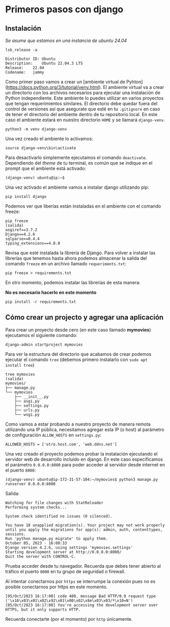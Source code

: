 # Primeros pasos con django

## Instalación

*Se asume que estamos en una instancia de ubuntu 24.04*

```
lsb_release -a

Distributor ID:	Ubuntu
Description:	Ubuntu 22.04.3 LTS
Release:	22.04
Codename:	jammy
```

Como primer paso vamos a crear un [ambiente virtual de Pyhton] (https://docs.python.org/3/tutorial/venv.html).
El ambiente virtual va a crear un directorio con los archivos necesarios para ejecutar 
una instalación de Python independiente. Este ambiente lo puedes utilizar en varios proyectos 
que tengan requerimientos similares. El directorio debe quedar fuera del control de versiones así
que asegurate que esté en tu `.gitignore` en caso de tener el directorio del ambiente dentro de 
tu repositorio local. En este caso el ambiente estará en nuestro directorio `HOME` y se llamará `django-venv`.

```
python3 -m venv django-venv
```

Una vez creado el ambiente lo activamos:

```
source django-venv\bin\activate  
```

Para desactivarlo simplemente ejecutamos el comando `deactivate`. Dependiendo del 
*theme* de tu terminal, es común que se indique en el prompt que el ambiente está activado:

```
(django-venv) ubuntu@ip:~$
```

Una vez activado el ambiente vamos a instalar django utilizando pip:
```
pip install django
```

Podemos ver que liberías están instaladas en el ambiente con el comando freeze:
```
pip freeze
(salida)
asgiref==3.7.2
Django==4.2.6 
sqlparse==0.4.4
typing_extensions==4.8.0
```

Revisa que esté instalada la librería de Django.
Para volver a instalar las librerías que tenemos hasta ahora podemos almacenar la
salida del comando `freeze` en un archivo llamado `requeriments.txt`:
```
pip freeze > requirements.txt
```
En otro momento, podemos instalar las librerías de esta manera:

**No es necesario hacerlo en este momento** 
```
pip install -r requirements.txt
```

## Cómo crear un projecto y agregar una aplicación
Para crear un proyecto desde cero (en este caso llamado **mymovies**)
ejecutamos el siguiente comando:
```
django-admin startproject mymovies
```

Para ver la estructura del directorio que acabamos de crear podemos ejecutar el
comando `tree` (debemos primero instalarlo con `sudo apt install tree`) 
```
tree mymovies
(salida)
mymovies/
├── manage.py
└── mymovies
    ├── __init__.py
    ├── asgi.py
    ├── settings.py
    ├── urls.py
    └── wsgi.py
```

Como vamos a estar probando a nuestro proyecto de manera remota utilizando 
una IP pública, necesitamos agregar esta IP (o host) al parámetro de configuración `ALLOW_HOSTS` 
en `settings.py`:

```
ALLOWED_HOSTS = ['otro.host.com', 'web.ddns.net']
```

Una vez creado el proyecto podemos probar la instalación ejecutando el 
servidor web de desarrollo incluido en django. En este caso especificamos 
el parámetro `0.0.0.0:8000` para poder acceder al servidor desde internet en el 
puerto `8000`:

```
(django-venv) ubuntu@ip-172-31-57-104:~/mymovies$ python3 manage.py runserver 0.0.0.0:8000
```

Salida:

```
Watching for file changes with StatReloader
Performing system checks...

System check identified no issues (0 silenced).

You have 18 unapplied migration(s). Your project may not work properly until you apply the migrations for app(s): admin, auth, contenttypes, sessions.
Run 'python manage.py migrate' to apply them.
October 05, 2023 - 16:08:33
Django version 4.2.6, using settings 'mymovies.settings'
Starting development server at http://0.0.0.0:8000/
Quit the server with CONTROL-C.
```

Prueba acceder desde tu navegador. Recuerda que debes tener abierto al tráfico el puerto `8000` en tu grupo de seguridad o firewall.

Al intentar conectarnos por `https` se interrumpe la conexión pues no es posible conectarnos por https en este momento.

```
[05/Oct/2023 16:17:00] code 400, message Bad HTTP/0.9 request type ('\x16\x03\x01\x02\x92\x01\x00\x02\x8e\x03\x03/º\x10=N')
[05/Oct/2023 16:17:00] You're accessing the development server over HTTPS, but it only supports HTTP.
```

Recuerda conectarte (por el momento)  por `http` únicamente.



